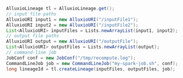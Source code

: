 <!---
NOTE: This code is tested in LineageMasterIntegrationTest, so if you update it here make sure to
update it there as well.
-->

```java
AlluxioLineage tl = AlluxioLineage.get();
// input file paths
AlluxioURI input1 = new AlluxioURI("/inputFile1");
AlluxioURI input2 = new AlluxioURI("/inputFile2");
List<AlluxioURI> inputFiles = Lists.newArrayList(input1, input2);
// output file paths
AlluxioURI output = new AlluxioURI("/outputFile");
List<AlluxioURI> outputFiles = Lists.newArrayList(output);
// command-line job
JobConf conf = new JobConf("/tmp/recompute.log");
CommandLineJob job = new CommandLineJob("my-spark-job.sh", conf);
long lineageId = tl.createLineage(inputFiles, outputFiles, job);
```

